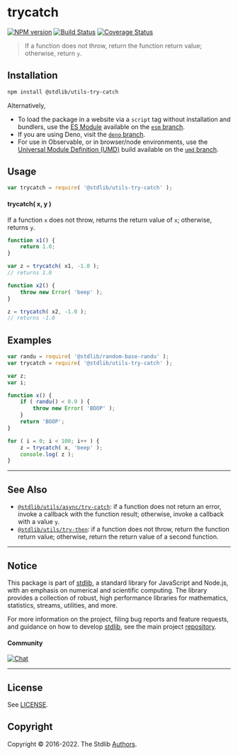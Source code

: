 <!--

@license Apache-2.0

Copyright (c) 2018 The Stdlib Authors.

Licensed under the Apache License, Version 2.0 (the "License");
you may not use this file except in compliance with the License.
You may obtain a copy of the License at

   http://www.apache.org/licenses/LICENSE-2.0

Unless required by applicable law or agreed to in writing, software
distributed under the License is distributed on an "AS IS" BASIS,
WITHOUT WARRANTIES OR CONDITIONS OF ANY KIND, either express or implied.
See the License for the specific language governing permissions and
limitations under the License.

-->

# trycatch

[![NPM version][npm-image]][npm-url] [![Build Status][test-image]][test-url] [![Coverage Status][coverage-image]][coverage-url] <!-- [![dependencies][dependencies-image]][dependencies-url] -->

> If a function does not throw, return the function return value; otherwise, return `y`.

<!-- Section to include introductory text. Make sure to keep an empty line after the intro `section` element and another before the `/section` close. -->

<section class="intro">

</section>

<!-- /.intro -->

<!-- Package usage documentation. -->

<section class="installation">

## Installation

```bash
npm install @stdlib/utils-try-catch
```

Alternatively,

-   To load the package in a website via a `script` tag without installation and bundlers, use the [ES Module][es-module] available on the [`esm` branch][esm-url].
-   If you are using Deno, visit the [`deno` branch][deno-url].
-   For use in Observable, or in browser/node environments, use the [Universal Module Definition (UMD)][umd] build available on the [`umd` branch][umd-url].

</section>

<section class="usage">

## Usage

```javascript
var trycatch = require( '@stdlib/utils-try-catch' );
```

#### trycatch( x, y )

If a function `x` does not throw, returns the return value of `x`; otherwise, returns `y`.

```javascript
function x1() {
    return 1.0;
}

var z = trycatch( x1, -1.0 );
// returns 1.0

function x2() {
    throw new Error( 'beep' );
}

z = trycatch( x2, -1.0 );
// returns -1.0
```

</section>

<!-- /.usage -->

<!-- Package usage notes. Make sure to keep an empty line after the `section` element and another before the `/section` close. -->

<section class="notes">

</section>

<!-- /.notes -->

<!-- Package usage examples. -->

<section class="examples">

## Examples

<!-- eslint no-undef: "error" -->

```javascript
var randu = require( '@stdlib/random-base-randu' );
var trycatch = require( '@stdlib/utils-try-catch' );

var z;
var i;

function x() {
    if ( randu() < 0.9 ) {
        throw new Error( 'BOOP' );
    }
    return 'BOOP';
}

for ( i = 0; i < 100; i++ ) {
    z = trycatch( x, 'beep' );
    console.log( z );
}
```

</section>

<!-- /.examples -->

<!-- Section to include cited references. If references are included, add a horizontal rule *before* the section. Make sure to keep an empty line after the `section` element and another before the `/section` close. -->

<section class="references">

</section>

<!-- /.references -->

<!-- Section for related `stdlib` packages. Do not manually edit this section, as it is automatically populated. -->

<section class="related">

* * *

## See Also

-   <span class="package-name">[`@stdlib/utils/async/try-catch`][@stdlib/utils/async/try-catch]</span><span class="delimiter">: </span><span class="description">if a function does not return an error, invoke a callback with the function result; otherwise, invoke a callback with a value `y`.</span>
-   <span class="package-name">[`@stdlib/utils/try-then`][@stdlib/utils/try-then]</span><span class="delimiter">: </span><span class="description">if a function does not throw, return the function return value; otherwise, return the return value of a second function.</span>

</section>

<!-- /.related -->

<!-- Section for all links. Make sure to keep an empty line after the `section` element and another before the `/section` close. -->


<section class="main-repo" >

* * *

## Notice

This package is part of [stdlib][stdlib], a standard library for JavaScript and Node.js, with an emphasis on numerical and scientific computing. The library provides a collection of robust, high performance libraries for mathematics, statistics, streams, utilities, and more.

For more information on the project, filing bug reports and feature requests, and guidance on how to develop [stdlib][stdlib], see the main project [repository][stdlib].

#### Community

[![Chat][chat-image]][chat-url]

---

## License

See [LICENSE][stdlib-license].


## Copyright

Copyright &copy; 2016-2022. The Stdlib [Authors][stdlib-authors].

</section>

<!-- /.stdlib -->

<!-- Section for all links. Make sure to keep an empty line after the `section` element and another before the `/section` close. -->

<section class="links">

[npm-image]: http://img.shields.io/npm/v/@stdlib/utils-try-catch.svg
[npm-url]: https://npmjs.org/package/@stdlib/utils-try-catch

[test-image]: https://github.com/stdlib-js/utils-try-catch/actions/workflows/test.yml/badge.svg
[test-url]: https://github.com/stdlib-js/utils-try-catch/actions/workflows/test.yml

[coverage-image]: https://img.shields.io/codecov/c/github/stdlib-js/utils-try-catch/main.svg
[coverage-url]: https://codecov.io/github/stdlib-js/utils-try-catch?branch=main

<!--

[dependencies-image]: https://img.shields.io/david/stdlib-js/utils-try-catch.svg
[dependencies-url]: https://david-dm.org/stdlib-js/utils-try-catch/main

-->

[umd]: https://github.com/umdjs/umd
[es-module]: https://developer.mozilla.org/en-US/docs/Web/JavaScript/Guide/Modules

[deno-url]: https://github.com/stdlib-js/utils-try-catch/tree/deno
[umd-url]: https://github.com/stdlib-js/utils-try-catch/tree/umd
[esm-url]: https://github.com/stdlib-js/utils-try-catch/tree/esm

[chat-image]: https://img.shields.io/gitter/room/stdlib-js/stdlib.svg
[chat-url]: https://gitter.im/stdlib-js/stdlib/

[stdlib]: https://github.com/stdlib-js/stdlib

[stdlib-authors]: https://github.com/stdlib-js/stdlib/graphs/contributors

[stdlib-license]: https://raw.githubusercontent.com/stdlib-js/utils-try-catch/main/LICENSE

<!-- <related-links> -->

[@stdlib/utils/async/try-catch]: https://github.com/stdlib-js/utils-async-try-catch

[@stdlib/utils/try-then]: https://github.com/stdlib-js/utils-try-then

<!-- </related-links> -->

</section>

<!-- /.links -->
